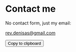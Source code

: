 # Contact me

<article id="contact-article">

No contact form, just my email: 

rev.denisas@gmail.com

<button id="clipboard" onclick="copyToClipboard('clipboard')">Copy to clipboard</button>

</article>

<script src="/scripts/copyToClipboard.js"></script>
